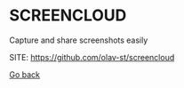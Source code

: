 # SCREENCLOUD
 
 Capture and share screenshots easily
 
 SITE: https://github.com/olav-st/screencloud

 [Go back](https://portable-linux-apps.github.io/apps.html)
